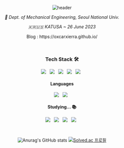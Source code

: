 <div align="center">

![header](<https://capsule-render.vercel.app/api?type=rect&color=gradient&customColorList=14&height=150&text=oxcarxierra%20|%20오승석&desc=(개발자였던%20군인)&descAlignY=80&fontSize=50&descSize=15&animation=fadeIn>)

_🏫 Dept. of Mechanical Engineering, Seoul National Univ._
	
_🇰🇷🇺🇸 KATUSA ~ 26 June 2023_
	
<p>Blog : https://oxcarxierra.github.io/</p>
<br/>

<h3><b>Tech Stack 🛠</b></h3>
	
<p align="center">
	<img src="https://img.shields.io/badge/React-61DAFB?style=for-the-badge&logo=React&logoColor=white"/></a> &nbsp 
	<img src="https://img.shields.io/badge/ReactNative-61DAFB?style=for-the-badge&logo=React&logoColor=white"/></a> &nbsp 
	<img src="https://img.shields.io/badge/Mobx-FF9955?style=for-the-badge&logo=React&logoColor=white"/></a> &nbsp
	<img src="https://img.shields.io/badge/CSS-1572B6?style=for-the-badge&logo=CSS3&logoColor=white"/></a> &nbsp 
	<img src="https://img.shields.io/badge/Gatsby-663399?style=for-the-badge&logo=Gatsby&logoColor=white"/></a> &nbsp 

</p>
<h4><b>Languages</b></h4>
<p>
	<img src="https://img.shields.io/badge/Python-3776AB?style=for-the-badge&logo=Python&logoColor=white"/></a> &nbsp 
	<img src="https://img.shields.io/badge/TypeScript-3178C6?style=for-the-badge&logo=TypeScript&logoColor=white"/></a> &nbsp
</p>


<h4><b>Studying... 📚</b></h4>
<p align="center">
	<img src="https://img.shields.io/badge/Django-092E20?style=for-the-badge&logo=Django&logoColor=white"/></a> &nbsp 	
	<img src="https://img.shields.io/badge/MySQL-4479A1?style=for-the-badge&logo=MySQL&logoColor=white"/></a> &nbsp 
	<img src="https://img.shields.io/badge/AmazonAWS-232F3E?style=for-the-badge&logo=AmazonAWS&logoColor=white"/></a> &nbsp 
	<img src="https://img.shields.io/badge/TensorFlow-FF6F00?style=for-the-badge&logo=TensorFlow&logoColor=white"/></a> &nbsp 

</p>
</br>

![Anurag's GitHub stats](https://github-readme-stats.vercel.app/api?username=OXcarXierra&show_icons=true&theme=graywhite)
[![Solved.ac 프로필](http://mazassumnida.wtf/api/v2/generate_badge?boj=oxcarxierra)](https://solved.ac/oxcarxierra)
</div>
